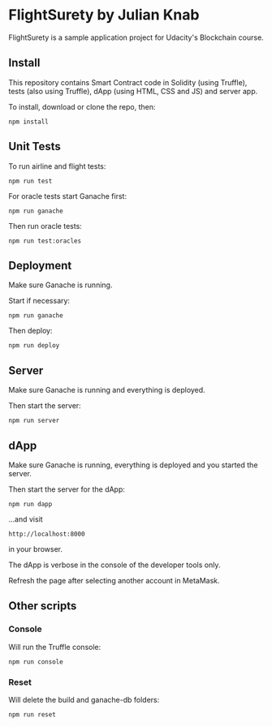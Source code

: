 # FlightSurety by Julian Knab

FlightSurety is a sample application project for Udacity's Blockchain course.

## Install

This repository contains Smart Contract code in Solidity (using Truffle), tests (also using Truffle), dApp (using HTML, CSS and JS) and server app.

To install, download or clone the repo, then:

`npm install`

## Unit Tests

To run airline and flight tests:

`npm run test`

For oracle tests start Ganache first:

`npm run ganache`

Then run oracle tests:

`npm run test:oracles`

## Deployment

Make sure Ganache is running.

Start if necessary:

`npm run ganache`

Then deploy:

`npm run deploy`

## Server

Make sure Ganache is running and everything is deployed.

Then start the server:

`npm run server`

## dApp

Make sure Ganache is running, everything is deployed and you started the server.

Then start the server for the dApp:

`npm run dapp`

...and visit

`http://localhost:8000`

in your browser.

The dApp is verbose in the console of the developer tools only.

Refresh the page after selecting another account in MetaMask.

## Other scripts

### Console

Will run the Truffle console:

`npm run console`

### Reset

Will delete the build and ganache-db folders:

`npm run reset`
